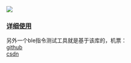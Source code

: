   [![](https://jitpack.io/v/duoshine/simpleBt.svg)](https://jitpack.io/#duoshine/simpleBt)

### [详细使用](https://github.com/duoshine/simpleBt/wiki)

另外一个ble指令测试工具就是基于该库的，机票：   
[github](https://github.com/duoshine/Xbluetooth)                              
[csdn](https://blog.csdn.net/duo_shine/article/details/72773101)

